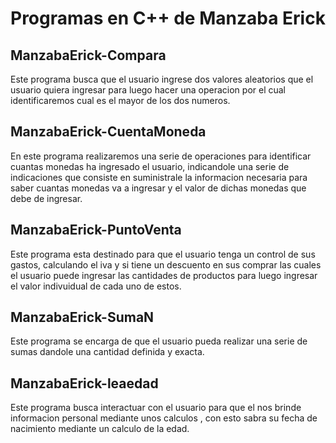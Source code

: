 # Programas en C++ de Manzaba Erick
## ManzabaErick-Compara  
Este programa busca que el usuario ingrese dos valores aleatorios que el usuario quiera ingresar para luego hacer una operacion por el cual identificaremos  cual es el mayor de los dos numeros. 
## ManzabaErick-CuentaMoneda
En este programa realizaremos una serie de operaciones para identificar cuantas monedas ha ingresado el usuario, indicandole una serie de indicaciones que consiste en suministrale la informacion necesaria para saber cuantas monedas va a ingresar y el valor de dichas monedas que debe de ingresar.
## ManzabaErick-PuntoVenta
Este programa esta destinado para que el usuario tenga un control de sus gastos, calculando el iva y si tiene un descuento en sus comprar las cuales el usuario puede ingresar las cantidades de productos  para luego ingresar el valor indivuidual de cada uno de estos.
## ManzabaErick-SumaN
Este programa se encarga de que el usuario pueda realizar una serie de sumas dandole una cantidad definida y exacta.
## ManzabaErick-leaedad
Este programa busca interactuar con el usuario para que el nos brinde informacion personal mediante unos calculos , con esto sabra su fecha de nacimiento mediante un calculo de la edad. 

